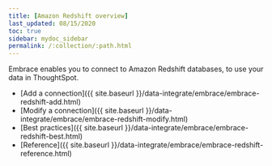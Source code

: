 ```yaml
---
title: [Amazon Redshift overview]
last_updated: 08/15/2020
toc: true
sidebar: mydoc_sidebar
permalink: /:collection/:path.html
---
```

Embrace enables you to connect to Amazon Redshift databases, to use your data in ThoughtSpot.

- [Add a connection]({{ site.baseurl }}/data-integrate/embrace/embrace-redshift-add.html)
- [Modify a connection]({{ site.baseurl }}/data-integrate/embrace/embrace-redshift-modify.html)
- [Best practices]({{ site.baseurl }}/data-integrate/embrace/embrace-redshift-best.html)
- [Reference]({{ site.baseurl }}/data-integrate/embrace/embrace-redshift-reference.html)
